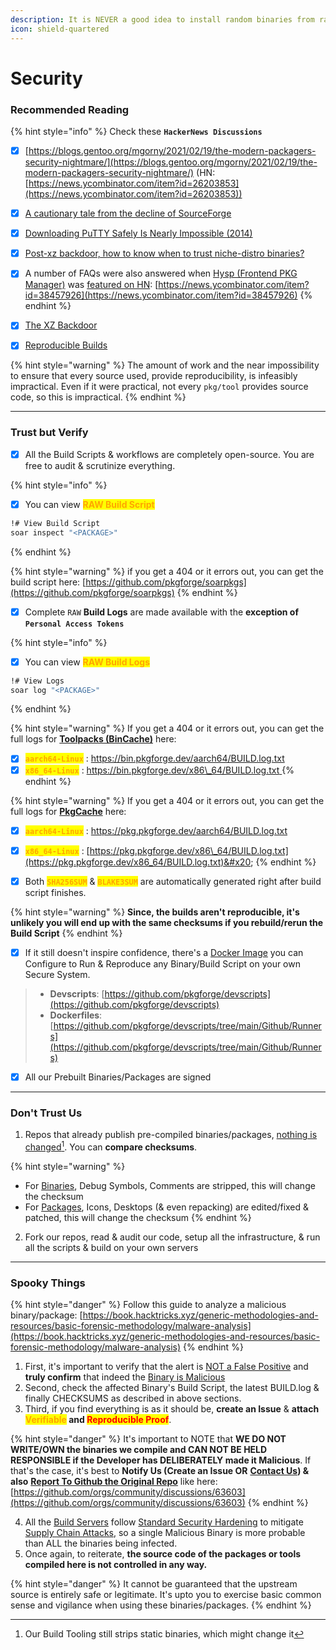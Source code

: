 ```yaml
---
description: It is NEVER a good idea to install random binaries from random sources.
icon: shield-quartered
---
```


# Security

### Recommended Reading

{% hint style="info" %}
Check these **`HackerNews Discussions`**

* [x] [https://blogs.gentoo.org/mgorny/2021/02/19/the-modern-packagers-security-nightmare/](https://blogs.gentoo.org/mgorny/2021/02/19/the-modern-packagers-security-nightmare/) (HN: [https://news.ycombinator.com/item?id=26203853](https://news.ycombinator.com/item?id=26203853))
* [x] [A cautionary tale from the decline of SourceForge](https://news.ycombinator.com/item?id=31110206)
* [x] [Downloading PuTTY Safely Is Nearly Impossible (2014)](https://news.ycombinator.com/item?id=9577861)
* [x] [Post-xz backdoor, how to know when to trust niche-distro binaries?](https://www.reddit.com/r/DistroHopping/comments/1bu5mri/postxz_backdoor_how_to_know_when_to_trust/)
* [x] A number of FAQs were also answered when [Hysp (Frontend PKG Manager)](https://github.com/pwnwriter/hysp) was [featured on HN](https://news.ycombinator.com/item?id=38457926): [https://news.ycombinator.com/item?id=38457926](https://news.ycombinator.com/item?id=38457926)
{% endhint %}

* [x] [The XZ Backdoor](https://gist.github.com/thesamesam/223949d5a074ebc3dce9ee78baad9e27)
* [x] [Reproducible Builds](https://reproducible-builds.org/docs/definition/)

{% hint style="warning" %}
The amount of work and the near impossibility to ensure that every source used, provide reproducibility, is infeasibly impractical. Even if it were practical, not every `pkg/tool` provides source code, so this is impractical.
{% endhint %}

***

### Trust but Verify

* [x] All the Build Scripts & workflows are completely open-source. You are free to audit & scrutinize everything.

{% hint style="info" %}
- [x] You can view <mark style="color:orange;">**RAW Build Script**</mark>

```bash
!# View Build Script
soar inspect "<PACKAGE>"
```
{% endhint %}

{% hint style="warning" %}
if you get a 404 or it errors out, you can get the build script here: [https://github.com/pkgforge/soarpkgs](https://github.com/pkgforge/soarpkgs)
{% endhint %}

* [x] Complete `RAW` **Build Logs** are made available with the **exception of `Personal Access Tokens`**

{% hint style="info" %}
- [x] You can view <mark style="color:orange;">**RAW Build Logs**</mark>

```bash
!# View Logs
soar log "<PACKAGE>"
```
{% endhint %}

{% hint style="warning" %}
If you get a 404 or it errors out, you can get the full logs for [**Toolpacks (BinCache)**](https://docs.pkgforge.dev/orgs/pkgforge-core/projects/toolpacks-bincache) here:

* [x] <mark style="color:orange;">**`aarch64-Linux`**</mark> :  [https://bin.pkgforge.dev/aarch64/BUILD.log.txt ](https://bin.pkgforge.dev/aarch64/BUILD.log.txt)
* [x] <mark style="color:orange;">**`x86_64-Linux`**</mark> :  [https://bin.pkgforge.dev/x86\_64/BUILD.log.txt ](https://bin.pkgforge.dev/x86_64/BUILD.log.txt)
{% endhint %}

{% hint style="warning" %}
If you get a 404 or it errors out, you can get the full logs for [**PkgCache**](https://docs.pkgforge.dev/orgs/pkgforge-core/projects/pkgcache) here:

* [x] <mark style="color:orange;">**`aarch64-Linux`**</mark> :  [https://pkg.pkgforge.dev/aarch64/BUILD.log.txt ](https://pkg.pkgforge.dev/aarch64/BUILD.log.txt)
* [x] <mark style="color:orange;">**`x86_64-Linux`**</mark> :  [https://pkg.pkgforge.dev/x86\_64/BUILD.log.txt](https://pkg.pkgforge.dev/x86_64/BUILD.log.txt)&#x20;
{% endhint %}

* [x] Both <mark style="color:orange;">**`SHA256SUM`**</mark> & <mark style="color:orange;">**`BLAKE3SUM`**</mark> are automatically generated right after build script finishes.

{% hint style="warning" %}
**Since, the builds aren't reproducible, it's unlikely you will end up with the same checksums if you rebuild/rerun the Build Script**
{% endhint %}

* [x] If it still doesn't inspire confidence, there's a [Docker Image](https://docs.pkgforge.dev/orgs/pkgforge-core/projects/toolpacks-bincache/faq#setup-and-configure-local-build-environment) you can Configure to Run & Reproduce any Binary/Build Script on your own Secure System.

> - **Devscripts**: [https://github.com/pkgforge/devscripts](https://github.com/pkgforge/devscripts)
> - **Dockerfiles**: [https://github.com/pkgforge/devscripts/tree/main/Github/Runners](https://github.com/pkgforge/devscripts/tree/main/Github/Runners)

* [x] All our Prebuilt Binaries/Packages are signed

***

### Don't Trust Us

1. Repos that already publish pre-compiled binaries/packages, [nothing is changed](#user-content-fn-1)[^1]. You can **compare checksums**.

{% hint style="warning" %}
* For [Binaries](../../formats/binaries/), Debug Symbols, Comments are stripped, this will change the checksum
* For [Packages](../../formats/packages/), Icons, Desktops (& even repacking) are edited/fixed & patched, this will change the checksum&#x20;
{% endhint %}

2. Fork our repos, read & audit our code, setup all the infrastructure, & run all the scripts & build on your own servers

***

### Spooky Things

{% hint style="danger" %}
Follow this guide to analyze a malicious binary/package: [https://book.hacktricks.xyz/generic-methodologies-and-resources/basic-forensic-methodology/malware-analysis](https://book.hacktricks.xyz/generic-methodologies-and-resources/basic-forensic-methodology/malware-analysis)
{% endhint %}

1. First, it's important to verify that the alert is [NOT a False Positive](https://web.archive.org/web/2/https://www.majorgeeks.com/content/page/how_to_tell_the_difference_between_a_virus_and_a_false_positive.html) and **truly confirm** that indeed the [Binary is Malicious](https://www.reddit.com/r/linux4noobs/comments/18pbfv1/how_can_i_determine_a_elf_executable_is_malicious/)
2. Second, check the affected Binary's Build Script, the latest BUILD.log & finally CHECKSUMS as described in above sections.
3. Third, if you find everything is as it should be, **create an Issue** & **attach&#x20;**<mark style="color:orange;">**Verifiable**</mark>**&#x20;and&#x20;**<mark style="color:red;">**Reproducible Proof**</mark>.

{% hint style="danger" %}
It's important to NOTE that **WE DO NOT WRITE/OWN the binaries we compile and CAN NOT BE HELD RESPONSIBLE if the Developer has DELIBERATELY made it Malicious**. If that's the case, it's best to **Notify Us (Create an Issue OR** [**Contact Us**](https://docs.pkgforge.dev/contact)**) & also** [**Report To Github the Original Repo**](https://docs.github.com/en/communities/maintaining-your-safety-on-github/reporting-abuse-or-spam) like here: [https://github.com/orgs/community/discussions/63603](https://github.com/orgs/community/discussions/63603)
{% endhint %}

4. All the [Build Servers](infra.md) follow [Standard Security Hardening](https://docs.github.com/en/actions/security-for-github-actions/security-guides/security-hardening-for-github-actions) to mitigate [Supply Chain Attacks](https://docs.github.com/en/code-security/supply-chain-security/understanding-your-software-supply-chain/about-supply-chain-security), so a single Malicious Binary is more probable than ALL the binaries being infected.
5. Once again, to reiterate, **the source code of the packages or tools compiled here is not controlled in any way.**&#x20;

{% hint style="danger" %}
It cannot be guaranteed that the upstream source is entirely safe or legitimate. It's upto you to exercise basic common sense and vigilance when using these binaries/packages.
{% endhint %}

[^1]: Our Build Tooling still strips static binaries, which might change it
